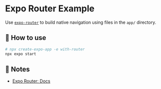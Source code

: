 # Expo Router Example

Use [`expo-router`](https://docs.expo.dev/router/introduction/) to build native navigation using files in the `app/` directory.

## 🚀 How to use

```sh
# npx create-expo-app -e with-router
npx expo start
```

## 📝 Notes

- [Expo Router: Docs](https://docs.expo.dev/router/introduction/)
